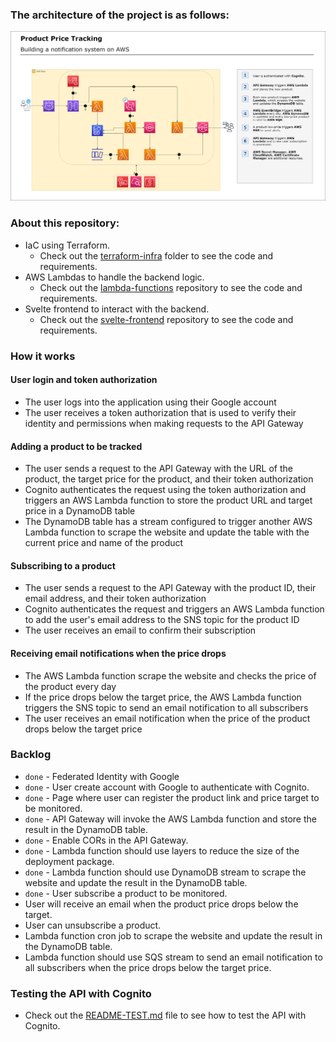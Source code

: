 ### The architecture of the project is as follows:

![Architecture](terraform-infra/img/architecture.png)


### About this repository:
- IaC using Terraform.
  - Check out the [terraform-infra](https://github.com/cdeucher/product-price-tracking/tree/master/terraform-infra/README.md) folder to see the code and requirements.
- AWS Lambdas to handle the backend logic.
  - Check out the [lambda-functions](https://github.com/cdeucher/python-api-lambdas) repository to see the code and requirements.
- Svelte frontend to interact with the backend.
  - Check out the [svelte-frontend](https://github.com/cdeucher/typescript-api-frontend) repository to see the code and requirements.

### How it works
#### User login and token authorization
- The user logs into the application using their Google account
- The user receives a token authorization that is used to verify their identity and permissions when making requests to the API Gateway
#### Adding a product to be tracked
- The user sends a request to the API Gateway with the URL of the product, the target price for the product, and their token authorization
- Cognito authenticates the request using the token authorization and triggers an AWS Lambda function to store the product URL and target price in a DynamoDB table
- The DynamoDB table has a stream configured to trigger another AWS Lambda function to scrape the website and update the table with the current price and name of the product
#### Subscribing to a product
- The user sends a request to the API Gateway with the product ID, their email address, and their token authorization
- Cognito authenticates the request and triggers an AWS Lambda function to add the user's email address to the SNS topic for the product ID
- The user receives an email to confirm their subscription
#### Receiving email notifications when the price drops
- The AWS Lambda function scrape the website and checks the price of the product every day
- If the price drops below the target price, the AWS Lambda function triggers the SNS topic to send an email notification to all subscribers
- The user receives an email notification when the price of the product drops below the target price


### Backlog
- `done` - Federated Identity with Google
- `done` - User create account with Google to authenticate with Cognito.
- `done` - Page where user can register the product link and price target to be monitored.
- `done` - API Gateway will invoke the AWS Lambda function and store the result in the DynamoDB table.
- `done` - Enable CORs in the API Gateway.
- `done` - Lambda function should use layers to reduce the size of the deployment package.
- `done` - Lambda function should use DynamoDB stream to scrape the website and update the result in the DynamoDB table.
- `done` - User subscribe a product to be monitored.
- User will receive an email when the product price drops below the target.
- User can unsubscribe a product.
- Lambda function cron job to scrape the website and update the result in the DynamoDB table.
- Lambda function should use SQS stream to send an email notification to all subscribers when the price drops below the target price.


### Testing the API with Cognito
- Check out the [README-TEST.md](README-TEST.md) file to see how to test the API with Cognito.